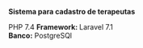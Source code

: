 <strong>Sistema para cadastro de terapeutas</strong> <br/>

PHP 7.4
<strong>Framework: </strong> Laravel 7.1 <br/>
<strong>Banco:</strong> PostgreSQl <br/>
